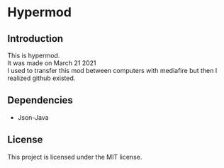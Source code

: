 # Hypermod
## Introduction
This is hypermod. <br>
It was made on March 21 2021 <br>
I used to transfer this mod between computers with mediafire but then I realized github existed.
## Dependencies
- Json-Java
## License
This project is licensed under the MIT license.
